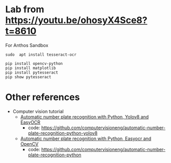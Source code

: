 # Lab from https://youtu.be/ohosyX4Sce8?t=8610
For Anthos Sandbox

```
sudo  apt install tesseract-ocr

pip install opencv-python
pip install matplotlib
pip install pytesseract
pip show pytesseract
```

# Other references
* Computer vision tutorial
   * [Automatic number plate recognition with Python, Yolov8 and EasyOCR](https://www.youtube.com/watch?v=fyJB1t0o0ms)
     * code: https://github.com/computervisioneng/automatic-number-plate-recognition-python-yolov8
   * [Automatic number plate recognition with Python, Easyocr and OpenCV](https://www.youtube.com/watch?v=73REqZM1Fy0)
     * code: https://github.com/computervisioneng/automatic-number-plate-recognition-python 